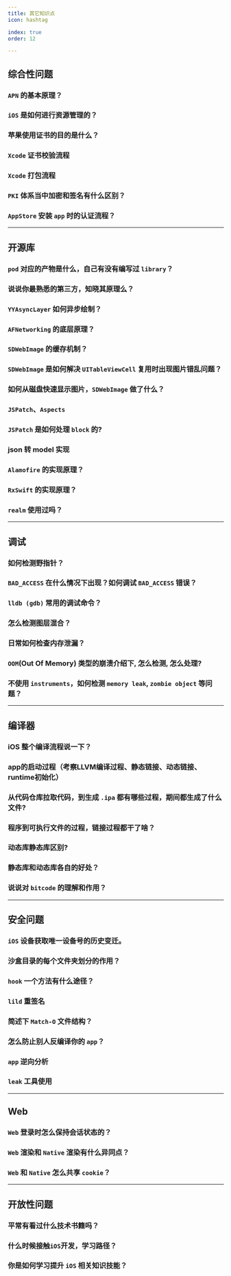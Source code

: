 ```yaml
---
title: 其它知识点
icon: hashtag

index: true
order: 12

---
```


<!-- more -->

## 综合性问题

### `APN` 的基本原理？

### `iOS` 是如何进行资源管理的？

### 苹果使用证书的目的是什么？

### `Xcode` 证书校验流程

### `Xcode` 打包流程 

### `PKI` 体系当中加密和签名有什么区别？

### `AppStore` 安装 `app` 时的认证流程？

------

## 开源库

### `pod` 对应的产物是什么，自己有没有编写过 `library`？

### 说说你最熟悉的第三方，知晓其原理么？

### `YYAsyncLayer` 如何异步绘制？

### `AFNetworking` 的底层原理？

### `SDWebImage` 的缓存机制？

### `SDWebImage` 是如何解决 `UITableViewCell` 复用时出现图片错乱问题？

### 如何从磁盘快速显示图片，`SDWebImage` 做了什么？

### `JSPatch`、`Aspects`

### `JSPatch` 是如何处理 `block` 的?

### json 转 model 实现

### `Alamofire` 的实现原理？

### `RxSwift` 的实现原理？

### `realm` 使用过吗？

------

## 调试

### 如何检测野指针？

### `BAD_ACCESS` 在什么情况下出现？如何调试 `BAD_ACCESS` 错误？

### `lldb (gdb)` 常用的调试命令？

### 怎么检测图层混合？

### 日常如何检查内存泄漏？

### `OOM`(Out Of Memory) 类型的崩溃介绍下, 怎么检测, 怎么处理?

### 不使用 `instruments`，如何检测 `memory leak`, `zombie object` 等问题？

------

## 编译器

### iOS 整个编译流程说一下？

### app的启动过程（考察LLVM编译过程、静态链接、动态链接、runtime初始化）

### 从代码仓库拉取代码，到生成 `.ipa` 都有哪些过程，期间都生成了什么文件?

### 程序到可执行文件的过程，链接过程都干了啥？

### 动态库静态库区别?

### 静态库和动态库各自的好处？

### 说说对 `bitcode` 的理解和作用？

------

## 安全问题

### `iOS` 设备获取唯一设备号的历史变迁。

### 沙盒目录的每个文件夹划分的作用？

### `hook` 一个方法有什么途径？

### `lild` 重签名

### 简述下 `Match-O` 文件结构？

### 怎么防止别人反编译你的 `app`？

### `app` 逆向分析

### `leak` 工具使用

------

## Web

### `Web` 登录时怎么保持会话状态的？

### `Web` 渲染和 `Native` 渲染有什么异同点？

### `Web` 和 `Native` 怎么共享 `cookie`？

------

## 开放性问题

### 平常有看过什么技术书籍吗？

### 什么时候接触`iOS`开发，学习路径？

### 你是如何学习提升 `iOS` 相关知识技能？
